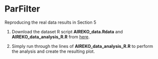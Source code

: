 # ParFilter
 Reproducing the real data results in Section 5

1. Download the dataset R script **AIREKO_data.Rdata** and  **AIREKO_data_analysis_R.R** from [here](https://github.com/ninhtran02/ParFilter/tree/main/Real%20Data).

2. Simply run through the lines of **AIREKO_data_analysis_R.R** to perform the analysis and create the resulting plot.






